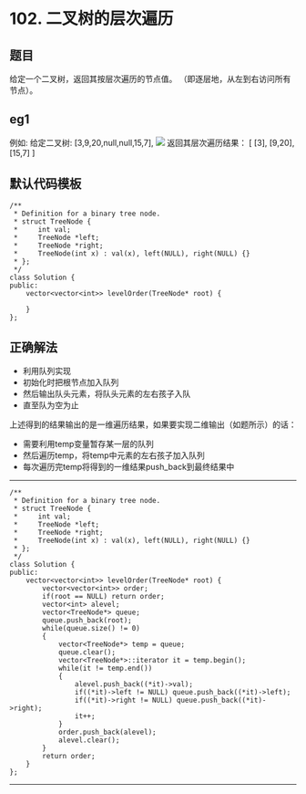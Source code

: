 # 102. 二叉树的层次遍历
## 题目
给定一个二叉树，返回其按层次遍历的节点值。 （即逐层地，从左到右访问所有节点）。




## eg1
例如:
给定二叉树: [3,9,20,null,null,15,7],
![](https://i.imgur.com/Ovu12El.jpg)
返回其层次遍历结果：
[
  [3],
  [9,20],
  [15,7]
]
## 默认代码模板
	/**
	 * Definition for a binary tree node.
	 * struct TreeNode {
	 *     int val;
	 *     TreeNode *left;
	 *     TreeNode *right;
	 *     TreeNode(int x) : val(x), left(NULL), right(NULL) {}
	 * };
	 */
	class Solution {
	public:
	    vector<vector<int>> levelOrder(TreeNode* root) {
	       
	    }
	};

## 正确解法
- 利用队列实现
- 初始化时把根节点加入队列
- 然后输出队头元素，将队头元素的左右孩子入队
- 直至队为空为止

上述得到的结果输出的是一维遍历结果，如果要实现二维输出（如题所示）的话：
- 需要利用temp变量暂存某一层的队列
- 然后遍历temp，将temp中元素的左右孩子加入队列
- 每次遍历完temp将得到的一维结果push_back到最终结果中


---
	/**
	 * Definition for a binary tree node.
	 * struct TreeNode {
	 *     int val;
	 *     TreeNode *left;
	 *     TreeNode *right;
	 *     TreeNode(int x) : val(x), left(NULL), right(NULL) {}
	 * };
	 */
	class Solution {
	public:
	    vector<vector<int>> levelOrder(TreeNode* root) {
	        vector<vector<int>> order;
	        if(root == NULL) return order;
	        vector<int> alevel;
	        vector<TreeNode*> queue;
	        queue.push_back(root);
	        while(queue.size() != 0)
	        {
	            vector<TreeNode*> temp = queue;
	            queue.clear();
	            vector<TreeNode*>::iterator it = temp.begin();
	            while(it != temp.end())
	            {
	                alevel.push_back((*it)->val);
	                if((*it)->left != NULL) queue.push_back((*it)->left);
	                if((*it)->right != NULL) queue.push_back((*it)->right);
	                it++;
	            }
	            order.push_back(alevel);
	            alevel.clear();
	        }
	        return order;
	    }
	};
---